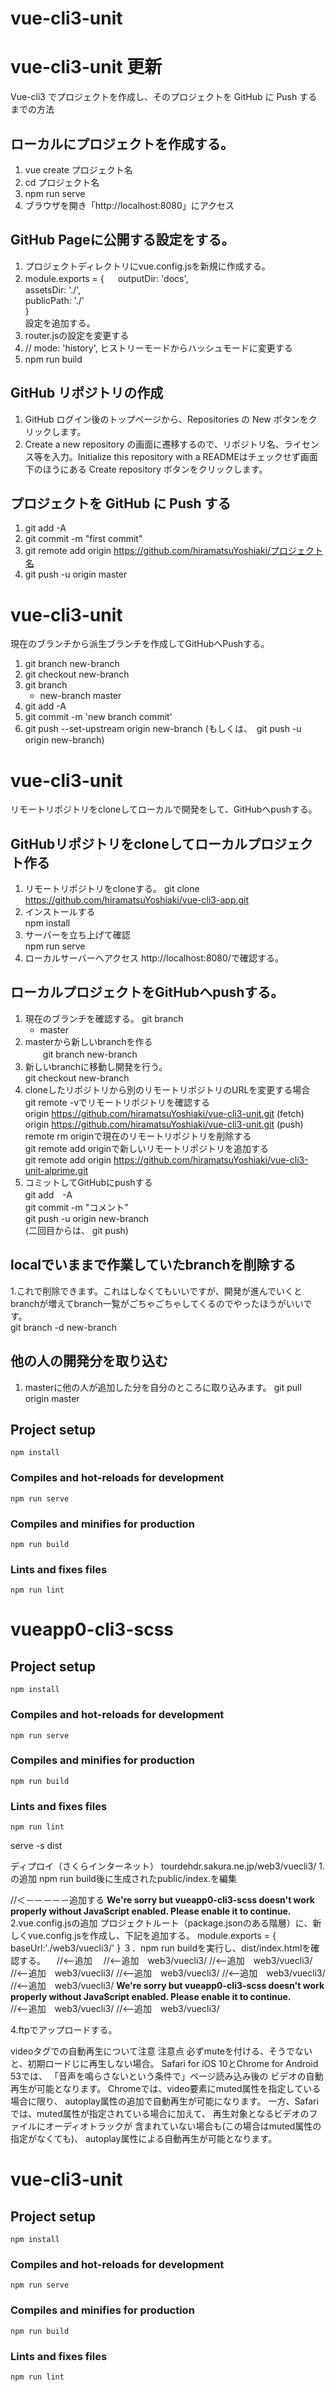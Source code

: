 # vue-cli3-unit


# vue-cli3-unit 更新
Vue-cli3 でプロジェクトを作成し、そのプロジェクトを GitHub に Push するまでの方法  

## ローカルにプロジェクトを作成する。
1. vue create プロジェクト名　　
2. cd プロジェクト名
3. npm run serve
4. ブラウザを開き「http://localhost:8080」にアクセス

## GitHub Pageに公開する設定をする。
1. プロジェクトディレクトリにvue.config.jsを新規に作成する。
2. module.exports = {  　
    outputDir: 'docs',  
    assetsDir: './',  
    publicPath: './'  
   }  
   設定を追加する。  
3. router.jsの設定を変更する  
4. // mode: 'history',
   ヒストリーモードからハッシュモードに変更する  
5.  npm run build

## GitHub リポジトリの作成
1. GitHub ログイン後のトップページから、Repositories の New ボタンをクリックします。
2. Create a new repository の画面に遷移するので、リポジトリ名、ライセンス等を入力。Initialize this repository with a READMEはチェックせず画面下のほうにある Create repository ボタンをクリックします。
 
## プロジェクトを GitHub に Push する
1. git add -A
2. git commit -m "first commit"
3. git remote add origin https://github.com/hiramatsuYoshiaki/プロジェクト名
4. git push -u origin master

# vue-cli3-unit
現在のブランチから派生ブランチを作成してGitHubへPushする。  

1. git branch new-branch
2. git checkout new-branch
3. git branch
   * new-branch
     master
4. git add -A
5. git commit -m 'new branch commit'
6. git push --set-upstream origin new-branch
   (もしくは、　git push -u origin new-branch)

# vue-cli3-unit
リモートリポジトリをcloneしてローカルで開発をして、GitHubへpushする。  

## GitHubリポジトリをcloneしてローカルプロジェクト作る
1. リモートリポジトリをcloneする。 
    git clone https://github.com/hiramatsuYoshiaki/vue-cli3-app.git  
2. インストールする  
    npm install  
3. サーバーを立ち上げて確認    
   npm run serve
4. ローカルサーバーへアクセス 
   http://localhost:8080/で確認する。

## ローカルプロジェクトをGitHubへpushする。
1. 現在のブランチを確認する。
   git branch  
   * master  
2. masterから新しいbranchを作る  
　　git branch new-branch   
3. 新しいbranchに移動し開発を行う。  
   git checkout new-branch  
4. cloneしたリポジトリから別のリモートリポジトリのURLを変更する場合  
    git remote -vでリモートリポジトリを確認する  
    origin  https://github.com/hiramatsuYoshiaki/vue-cli3-unit.git (fetch)  
    origin  https://github.com/hiramatsuYoshiaki/vue-cli3-unit.git (push)  
    remote rm originで現在のリモートリポジトリを削除する  
    git remote add originで新しいリモートリポジトリを追加する   
    git remote add origin https://github.com/hiramatsuYoshiaki/vue-cli3-unit-alprime.git
5. コミットしてGitHubにpushする  
   git add　-A  
   git commit -m "コメント"  
   git push -u origin new-branch  
   (二回目からは、 git push)  

## localでいままで作業していたbranchを削除する
  1.これで削除できます。これはしなくてもいいですが、開発が進んでいくとbranchが増えてbranch一覧がごちゃごちゃしてくるのでやったほうがいいです。  
  git branch -d new-branch  

## 他の人の開発分を取り込む
1. masterに他の人が追加した分を自分のところに取り込みます。 
  git pull origin master  
  
    
     



## Project setup
```
npm install
```

### Compiles and hot-reloads for development
```
npm run serve
```

### Compiles and minifies for production
```
npm run build
```

### Lints and fixes files
```
npm run lint
```

# vueapp0-cli3-scss

## Project setup
```
npm install
```

### Compiles and hot-reloads for development
```
npm run serve
```

### Compiles and minifies for production
```
npm run build
```

### Lints and fixes files
```
npm run lint
```

serve -s dist

ディプロイ（さくらインターネット）
tourdehdr.sakura.ne.jp/web3/vuecli3/
1.<base href="/">の追加
npm run build後に生成されたpublic/index.を編集
<!DOCTYPE html>
<html lang="jp">
  <head>
    <base href="/"> //＜－－－－－追加する
    <meta charset="utf-8">
    <meta http-equiv="X-UA-Compatible" content="IE=edge">
    <meta name="viewport" content="width=device-width,initial-scale=1.0">
    <link rel="icon" href="<%= BASE_URL %>favicon.ico">
    <title>vueapp0-cli3-scss</title>
  </head>
  <body>
    <noscript>
      <strong>We're sorry but vueapp0-cli3-scss doesn't work properly without JavaScript enabled. Please enable it to continue.</strong>
    </noscript>
    <div id="app"></div>
  </body>
</html>
2.vue.config.jsの追加
プロジェクトルート（package.jsonのある階層）に、新しくvue.config.jsを作成し、下記を追加する。
module.exports = {
    baseUrl:'./web3/vuecli3/'
}
３．npm run buildを実行し、dist/index.htmlを確認する。
<!DOCTYPE html>
<html lang=en>
<head>
<base href=/ >　//<--追加
<meta charset=utf-8>
<meta http-equiv=X-UA-Compatible content="IE=edge">
<meta name=viewport content="width=device-width,initial-scale=1">
<link rel=icon href=web3/vuecli3/favicon.ico>　//<--追加　web3/vuecli3/
<title>vueapp0-cli3-scss</title>
<link href=web3/vuecli3/js/about.2d341050.js rel=prefetch>//<--追加　web3/vuecli3/
<link href=web3/vuecli3/css/app.c750f8b0.css rel=preload as=style>//<--追加　web3/vuecli3/
<link href=web3/vuecli3/js/app.d1faed55.js rel=preload as=script>//<--追加　web3/vuecli3/
<link href=web3/vuecli3/js/chunk-vendors.19368321.js rel=preload as=script>//<--追加　web3/vuecli3/
<link href=web3/vuecli3/css/app.c750f8b0.css rel=stylesheet>//<--追加　web3/vuecli3/
</head>
<body>
<noscript><strong>We're sorry but vueapp0-cli3-scss doesn't work properly without JavaScript enabled. Please enable it to continue.</strong></noscript>
<div id=app></div>
<script src=web3/vuecli3/js/chunk-vendors.19368321.js></script>//<--追加　web3/vuecli3/
<script src=web3/vuecli3/js/app.d1faed55.js></script>//<--追加　web3/vuecli3/
</body>
</html>

4.ftpでアップロードする。

videoタグでの自動再生について注意
注意点
必ずmuteを付ける、そうでないと、初期ロードじに再生しない場合。 
Safari for iOS 10とChrome for Android 53では、
「音声を鳴らさないという条件で」ページ読み込み後の
ビデオの自動再生が可能となります。
Chromeでは、video要素にmuted属性を指定している場合に限り、
autoplay属性の追加で自動再生が可能になります。
一方、Safariでは、muted属性が指定されている場合に加えて、
再生対象となるビデオのファイルにオーディオトラックが
含まれていない場合も(この場合はmuted属性の指定がなくても)、
autoplay属性による自動再生が可能となります。



# vue-cli3-unit

## Project setup
```
npm install
```

### Compiles and hot-reloads for development
```
npm run serve
```

### Compiles and minifies for production
```
npm run build
```

### Lints and fixes files
```
npm run lint
```
